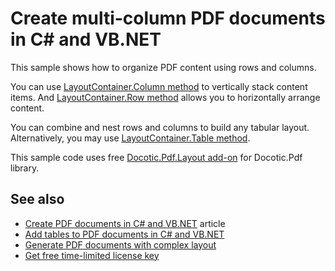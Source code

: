 # Create multi-column PDF documents in C# and VB.NET
This sample shows how to organize PDF content using rows and columns.

You can use [LayoutContainer.Column method](https://bitmiracle.com/pdf-library/help/layoutcontainer.column.html) to vertically stack content items.
And [LayoutContainer.Row method](https://bitmiracle.com/pdf-library/help/layoutcontainer.row.html) allows you to horizontally arrange content.

You can combine and nest rows and columns to build any tabular layout. Alternatively, you may use
[LayoutContainer.Table method](https://bitmiracle.com/pdf-library/help/layoutcontainer.table.html).

This sample code uses free [Docotic.Pdf.Layout add-on](https://www.nuget.org/packages/BitMiracle.Docotic.Pdf.Layout/) for Docotic.Pdf library.

## See also
* [Create PDF documents in C# and VB.NET](https://bitmiracle.com/pdf-library/create-pdf.aspx) article
* [Add tables to PDF documents in C# and VB.NET](/Samples/Layout/Tables)
* [Generate PDF documents with complex layout](/Samples/Layout/ComplexLayout)
* [Get free time-limited license key](https://bitmiracle.com/pdf-library/download-pdf-library.aspx)